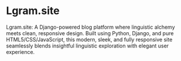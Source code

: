 # Lgram.site
Lgram.site: A Django-powered blog platform where linguistic alchemy meets clean, responsive design. Built using Python, Django, and pure HTML5/CSS/JavaScript, this modern, sleek, and fully responsive site seamlessly blends insightful linguistic exploration with elegant user experience.
